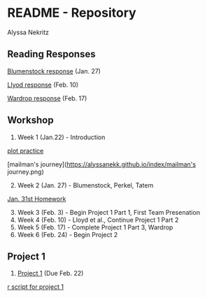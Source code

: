 # README - Repository
Alyssa Nekritz



## Reading Responses
[Blumenstock response](https://alyssanekk.github.io/index/blumenstock) (Jan. 27)

[Llyod response](https://alyssanekk.github.io/index/lloyd) (Feb. 10)

[Wardrop response](https://alyssanekk.github.io/index/wardrop) (Feb. 17)

## Workshop

1. Week 1 (Jan.22) - Introduction

[plot practice](https://alyssanekk.github.io/index/plot2.png)

[mailman's journey](https://alyssanekk.github.io/index/mailman's journey.png)

2. Week 2 (Jan. 27) - Blumenstock, Perkel, Tatem

[Jan. 31st Homework](https://github.com/alyssanekk/index/homework%20jan31)

3. Week 3 (Feb. 3) - Begin Project 1 Part 1, First Team Presenation
4. Week 4 (Feb. 10) - Lloyd et al., Continue Project 1 Part 2
5. Week 5 (Feb. 17) - Complete Project 1 Part 3, Wardrop
6. Week 6 (Feb. 24) - Begin Project 2


## Project 1

1. [Project 1](https://alyssanekk.github.io/index/project1) (Due Feb. 22)

[r script for project 1](project1.R)
